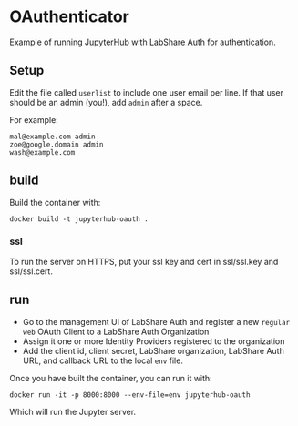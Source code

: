 # OAuthenticator

Example of running [JupyterHub](https://github.com/jupyterhub/jupyterhub)
with [LabShare Auth](https://a.labshare.org/_api/auth/docs) for authentication.

## Setup

Edit the file called `userlist` to include one user email per line.
If that user should be an admin (you!), add `admin` after a space.

For example:

```
mal@example.com admin
zoe@google.domain admin
wash@example.com
```

## build

Build the container with:

    docker build -t jupyterhub-oauth .

### ssl

To run the server on HTTPS, put your ssl key and cert in ssl/ssl.key and
ssl/ssl.cert.

## run

 - Go to the management UI of LabShare Auth and register a new `regular web` OAuth Client to a LabShare Auth Organization
 - Assign it one or more Identity Providers registered to the organization
 - Add the client id, client secret, LabShare organization, LabShare Auth URL, and callback URL to the local `env` file.

Once you have built the container, you can run it with:

    docker run -it -p 8000:8000 --env-file=env jupyterhub-oauth

Which will run the Jupyter server.
